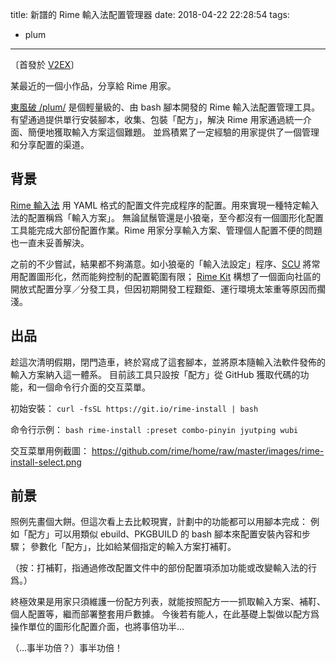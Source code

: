 title: 新譜的 Rime 輸入法配置管理器
date: 2018-04-22 22:28:54
tags:
  - plum
---

〔首發於 [V2EX](https://www.v2ex.com/t/445778)〕

某最近的一個小作品，分享給 Rime 用家。

[東風破 /plum/](https://github.com/rime/plum) 是個輕量級的、由 bash 腳本開發的 Rime 輸入法配置管理工具。
有望通過提供單行安裝腳本，收集、包裝「配方」，解決 Rime 用家通過統一介面、簡便地獲取輸入方案這個難題。
並爲積累了一定經驗的用家提供了一個管理和分享配置的渠道。

<!-- more -->

## 背景

[Rime 輸入法](https://rime.im) 用 YAML 格式的配置文件完成程序的配置。用來實現一種特定輸入法的配置稱爲「輸入方案」。
無論鼠鬚管還是小狼毫，至今都沒有一個圖形化配置工具能完成大部份配置作業。Rime 用家分享輸入方案、管理個人配置不便的問題也一直未妥善解決。

之前的不少嘗試，結果都不夠滿意。如小狼毫的「輸入法設定」程序、[SCU](https://github.com/neolee/SCU) 將常用配置圖形化，然而能夠控制的配置範圍有限；
[Rime Kit](https://github.com/lotem/rimekit) 構想了一個面向社區的開放式配置分享／分發工具，但因初期開發工程艱鉅、運行環境太笨重等原因而擱淺。

## 出品

趁這次清明假期，閉門造車，終於寫成了這套腳本，並將原本隨輸入法軟件發佈的輸入方案納入這一體系。
目前該工具只設按「配方」從 GitHub 獲取代碼的功能，和一個命令行介面的交互菜單。

初始安裝： `curl -fsSL https://git.io/rime-install | bash`

命令行示例： `bash rime-install :preset combo-pinyin jyutping wubi`

交互菜單用例截圖：
https://github.com/rime/home/raw/master/images/rime-install-select.png

## 前景

照例先畫個大餅。但這次看上去比較現實，計劃中的功能都可以用腳本完成：
例如「配方」可以用類似 ebuild、PKGBUILD 的 bash 腳本來配置安裝內容和步驟；
參數化「配方」，比如給某個指定的輸入方案打補靪。

（按：打補靪，指通過修改配置文件中的部份配置項添加功能或改變輸入法的行爲。）

終極效果是用家只須維護一份配方列表，就能按照配方一一抓取輸入方案、補靪、個人配置等，繼而部署整套用戶數據。
今後若有能人，在此基礎上製做以配方爲操作單位的圖形化配置介面，也將事倍功半…

（…事半功倍？）事半功倍！

